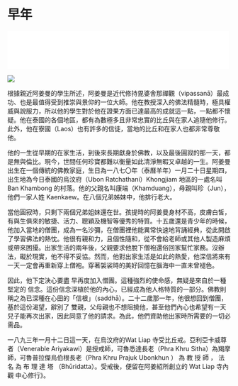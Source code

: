 # 早年

<iframe frameborder="0" marginwidth="0" marginheight="0" width=500 height=86 src="./mp3/2-0.mp3"></iframe>

![](./img/2-0.webp)

根據親近阿姜曼的學生所述，阿姜曼是近代修持毘婆舍那禪觀（vipassanā）最成功、也是最值得受到推崇與景仰的一位大師。他在教授深入的佛法精髓時，極具權威與說服力，所以他的學生對於他在證果方面已達最高的成就這一點，一點都不懷疑。他在泰國的各個地區，都有為數極多且非常忠實的比丘與在家人追隨他修行。此外，他在寮國（Laos）也有許多的信徒，當地的比丘和在家人也都非常尊敬他。

他的一生從早期的在家生活，到後來長期獻身於佛教，以及最後圓寂的那一天，都是無與倫比。現今，世間任何珍寶都難以衡量如此清淨無暇又卓越的一生。阿姜曼出生在一個傳統的佛教家庭，生日為一八七〇年（泰曆羊年）一月二十日星期四，出生地為今日泰國的烏汶府（Ubon Ratchathani）Khongjiam 地區的一處名叫 Ban Khambong 的村落。他的父親名叫康端（Khamduang），母親叫珍（Jun），他們一家人姓 Kaenkaew。在八個兄弟姊妹中，他排行老大。

當他圓寂時，只剩下兩個兄弟姐妹還在世。孩提時的阿姜曼身材不高，皮膚白皙，有與生俱來的敏捷、活力、聰穎及機智等優秀的特質。十五歲還是青少年的時候，他加入當地的僧團，成為一名沙彌，在僧團裡他能異常快速地背誦經典，從此開啟了學習佛法的熱忱。他很有親和力，且個性隨和，從不會給老師或其他人製造麻煩或帶來困擾。出家生活的兩年後，父親要求他脫下僧袍還俗回家幫忙家務。沒辦法，礙於現實，他不得不妥協。然而，他對出家生活是如此的熱愛，他深信將來有一天一定會再重新穿上僧袍。穿著袈裟時的美好回憶在腦海中一直未曾褪色。

因此，他下定決心要盡 早再度加入僧團。這種強烈的使命感，無疑是來自於一種堅定的 信念。這份信念深植於他的內心，已經成為他人格特質的一部分。佛教則稱之為已深種在心田的「信根」（saddhā）。二十二歲那一年，他很想回到僧團，基於這份渴望，辭別了 雙親，父母親也不想阻撓他，甚至他們內心也希望有一天兒子能再次出家，因此同意了他的請求。為此，他們資助他出家時所需要的一切必需品。

一八九三年一月十二日這一天，在烏汶府的Wat Liap 寺受比丘戒。亞利亞卡威尊者（Venerable Ariyakawi）是授戒師，可魯悉達長老（Phra Khru Sitha）為羯摩師，可魯普拉傑烏伯根長老（Phra Khru Prajuk Ubonkhun ） 為 教 授 師 ， 法 名 為 布 理 達 塔 （Bhūridatta）。受戒後，便留在阿姜紹所創立的 Wat Liap 寺內觀 中心修行》。

